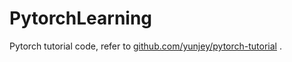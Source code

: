 # PytorchLearning
Pytorch tutorial code, refer to [github.com/yunjey/pytorch-tutorial](github.com/yunjey/pytorch-tutorial) .
